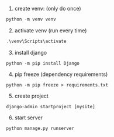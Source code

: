 1. create venv: (only do once)

```powershell
python -m venv venv
```
2. activate venv (run every time)

```powershell
.\venv\Scripts\activate
```
3. install django

```
python -m pip install Django
```

4. pip freeze (dependency requirements)

```
python -m pip freeze > requirements.txt
```

5. create project
```
django-admin startproject [mysite]
```
6. start server
```
python manage.py runserver
```